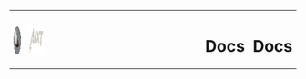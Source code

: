 <div>
  <table>
    <tbody>
      <td align="center">
        <tr>
        <td><a href="http://www.google.com">
          <img align="left" width="50" height="50" src="/img/logo_final_circle.png">
        </a></td>
        <td><a href="http://www.google.com">
          <img align="left" width="100" height="50" src="/img/name_Project_final.png">
        </a></td>
        <td><img width="1000" height="0"><br></td>
        <td><h1> Docs </h1></td>
        <td><h1> Docs </h1></td>
        </tr>
      </td>
    </tbody>
  </table>
</div>
